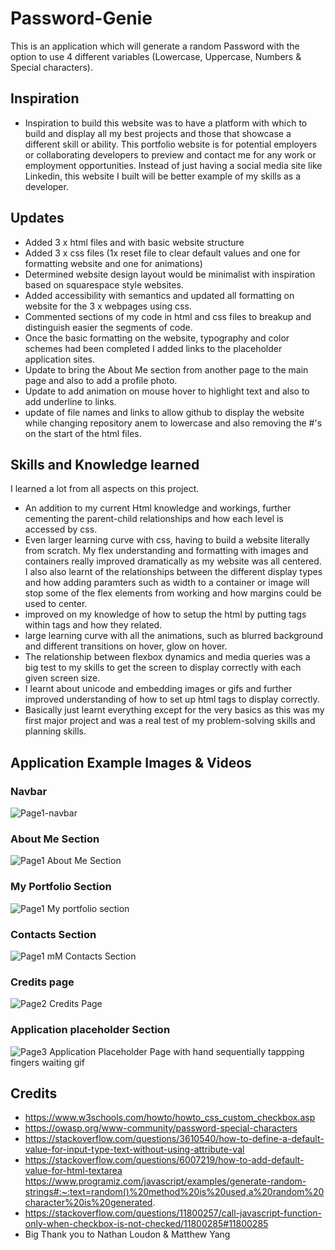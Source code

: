 # Password-Genie
This is an application which will generate a random Password with the option to use 4 different variables (Lowercase, Uppercase, Numbers & Special characters).

## Inspiration

- Inspiration to build this website was to have a platform with which to build and display all my best projects and those that showcase a different skill or ability. This portfolio website is for potential employers or collaborating developers to preview and contact me for any work or employment opportunities. Instead of just having a social media site like Linkedin, this website I built will be better example of my skills as a developer.

## Updates

-   Added 3 x html files and with basic website structure
-   Added 3 x css files (1x reset file to clear default values and one for formatting website and one for animations)
-   Determined website design layout would be minimalist with inspiration based on squarespace style websites.
-   Added accessibility with semantics and updated all formatting on website for the 3 x webpages using css.
-   Commented sections of my code in html and css files to breakup and distinguish easier the segments of code.
-   Once the basic formatting on the website, typography and color schemes had been completed I added links to the placeholder application sites.
-   Update to bring the About Me section from another page to the main page and also to add a profile photo.
-   Update to add animation on mouse hover to highlight text and also to add underline to links.
-   update of file names and links to allow github to display the website while changing repository anem to lowercase and also removing the #'s on the start of the html files.

## Skills and Knowledge learned

I learned a lot from all aspects on this project.
- An addition to my current Html knowledge and workings, further cementing the parent-child relationships and how each level is accessed by css.
- Even larger learning curve with css, having to build a website literally from scratch. My flex understanding and formatting with images and containers really improved dramatically as my website was all centered. I also also learnt of the relationships between the different display types and how adding paramters such as width to a container or image will stop some of the flex elements from working and how margins could be used to center.
- improved on my knowledge of how to setup the html by putting tags within tags and how they related.
- large learning curve with all the animations, such as blurred background and different transitions on hover, glow on hover.
-  The relationship between flexbox dynamics and media queries was a big test to my skills to get the screen to display correctly with each given screen size.
-  I learnt about unicode and embedding images or gifs and further improved understanding of how to set up html tags to display correctly.
-  Basically just learnt everything except for the very basics as this was my first major project and was a real test of my problem-solving skills and planning skills.

## Application Example Images & Videos

### Navbar
![Page1-navbar](assets/images/page1-top.jpg)
### About Me Section
![Page1 About Me Section](assets/images/page1-aboutme.jpg)
### My Portfolio Section
![Page1 My portfolio section](assets/images/page1-myportfolio.jpg)
### Contacts Section
![Page1 mM Contacts Section](assets/images/page1-contactbttm.jpg)
### Credits page
![Page2 Credits Page](assets/images/page2-credits.jpg)
### Application placeholder Section
![Page3 Application Placeholder Page with hand sequentially tappping fingers waiting gif](assets/images/page3-applicationplaceholder.jpg)

## Credits
- https://www.w3schools.com/howto/howto_css_custom_checkbox.asp
- https://owasp.org/www-community/password-special-characters
- https://stackoverflow.com/questions/3610540/how-to-define-a-default-value-for-input-type-text-without-using-attribute-val
- https://stackoverflow.com/questions/6007219/how-to-add-default-value-for-html-textarea
https://www.programiz.com/javascript/examples/generate-random-strings#:~:text=random()%20method%20is%20used,a%20random%20character%20is%20generated.
- https://stackoverflow.com/questions/11800257/call-javascript-function-only-when-checkbox-is-not-checked/11800285#11800285
- Big Thank you to Nathan Loudon & Matthew Yang 